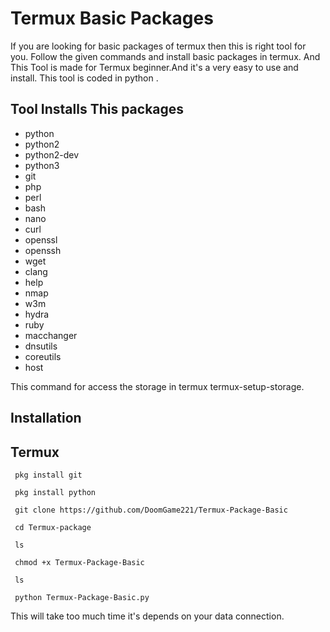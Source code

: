 # Termux Basic Packages 

If you are looking for basic packages of termux then this is right tool for you. Follow the given commands and install basic packages in termux. And This Tool is made for Termux beginner.And it's a very easy to use and install. This tool is coded in python . 

## Tool Installs This packages
 
 -  python
 -  python2
 -  python2-dev
 -  python3
 -  git
 -  php 
 -  perl 
 -  bash
 -  nano
 -  curl
 -  openssl
 -  openssh
 -  wget
 -  clang
 -  help
 -  nmap
 -  w3m
 -  hydra
 -  ruby
 -  macchanger
 -  dnsutils
 -  coreutils
 -  host


This command for access the storage in termux 
termux-setup-storage.


## Installation 
 
## Termux
   ```
    pkg install git 
   ```
   ```
    pkg install python 
   ```
   ```
    git clone https://github.com/DoomGame221/Termux-Package-Basic
   ```
   ```
    cd Termux-package
   ```
   ```
    ls
   ```
   ```
    chmod +x Termux-Package-Basic
   ```
   ```
    ls
   ```
   ```
    python Termux-Package-Basic.py
```

This will take too much time it's depends on your data connection.
